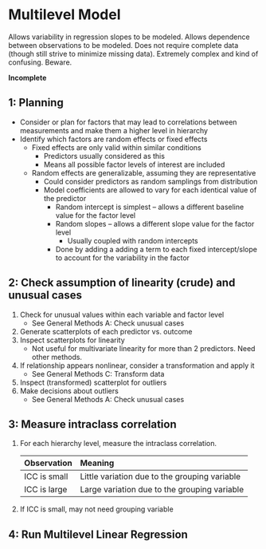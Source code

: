 Multilevel Model
================

Allows variability in regression slopes to be modeled. Allows dependence between observations to be modeled. Does not require complete data (though still strive to minimize missing data). Extremely complex and kind of confusing. Beware.

**Incomplete**

1: Planning
-----------

- Consider or plan for factors that may lead to correlations between measurements and make them a higher level in hierarchy
- Identify which factors are random effects or fixed effects
    - Fixed effects are only valid within similar conditions
        - Predictors usually considered as this
        - Means all possible factor levels of interest are included
    - Random effects are generalizable, assuming they are representative
        - Could consider predictors as random samplings from distribution
        - Model coefficients are allowed to vary for each identical value of the predictor
            - Random intercept is simplest – allows a different baseline value for the factor level
            - Random slopes – allows a different slope value for the factor level
                - Usually coupled with random intercepts
            - Done by adding a adding a term to each fixed intercept/slope to account for the variability in the factor

2: Check assumption of linearity (crude) and unusual cases
----------------------------------------------------------

1. Check for unusual values within each variable and factor level
    - See General Methods A: Check unusual cases
2. Generate scatterplots of each predictor vs. outcome
3. Inspect scatterplots for linearity
    - Not useful for multivariate linearity for more than 2 predictors. Need other methods.
4. If relationship appears nonlinear, consider a transformation and apply it
    - See General Methods C: Transform data
5. Inspect (transformed) scatterplot for outliers
6. Make decisions about outliers
    - See General Methods A: Check unusual cases

3: Measure intraclass correlation
---------------------------------

1. For each hierarchy level, measure the intraclass correlation.

    | Observation  | Meaning                                       |
    |:------------ |:--------------------------------------------- |
    | ICC is small | Little variation due to the grouping variable |
    | ICC is large | Large variation due to the grouping variable  |

2.	If ICC is small, may not need grouping variable

4: Run Multilevel Linear Regression
-----------------------------------
